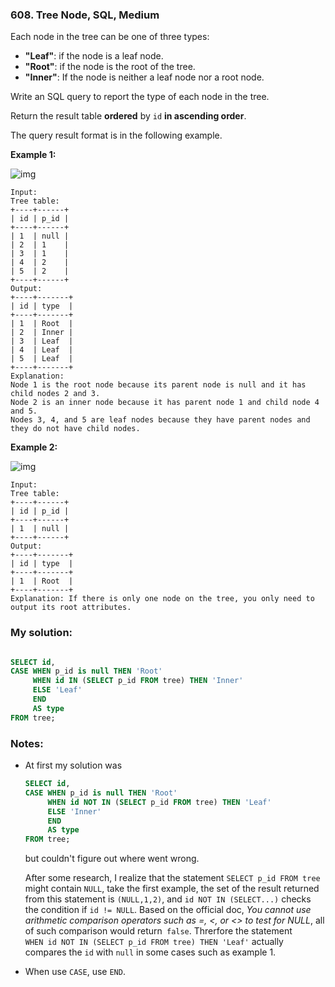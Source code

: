 ### 608. Tree Node, SQL, Medium

Each node in the tree can be one of three types:

- **"Leaf"**: if the node is a leaf node.
- **"Root"**: if the node is the root of the tree.
- **"Inner"**: If the node is neither a leaf node nor a root node.

Write an SQL query to report the type of each node in the tree.

Return the result table **ordered** by `id` **in ascending order**.

The query result format is in the following example.

 

**Example 1:**

![img](https://assets.leetcode.com/uploads/2021/10/22/tree1.jpg)

```
Input: 
Tree table:
+----+------+
| id | p_id |
+----+------+
| 1  | null |
| 2  | 1    |
| 3  | 1    |
| 4  | 2    |
| 5  | 2    |
+----+------+
Output: 
+----+-------+
| id | type  |
+----+-------+
| 1  | Root  |
| 2  | Inner |
| 3  | Leaf  |
| 4  | Leaf  |
| 5  | Leaf  |
+----+-------+
Explanation: 
Node 1 is the root node because its parent node is null and it has child nodes 2 and 3.
Node 2 is an inner node because it has parent node 1 and child node 4 and 5.
Nodes 3, 4, and 5 are leaf nodes because they have parent nodes and they do not have child nodes.
```

**Example 2:**

![img](https://assets.leetcode.com/uploads/2021/10/22/tree2.jpg)

```
Input: 
Tree table:
+----+------+
| id | p_id |
+----+------+
| 1  | null |
+----+------+
Output: 
+----+-------+
| id | type  |
+----+-------+
| 1  | Root  |
+----+-------+
Explanation: If there is only one node on the tree, you only need to output its root attributes.
```

### My solution:

```SQL

SELECT id, 
CASE WHEN p_id is null THEN 'Root'
     WHEN id IN (SELECT p_id FROM tree) THEN 'Inner'
     ELSE 'Leaf'
     END 
     AS type
FROM tree;
```

### Notes:

- At first my solution was 

  ```sql
  SELECT id, 
  CASE WHEN p_id is null THEN 'Root'
       WHEN id NOT IN (SELECT p_id FROM tree) THEN 'Leaf'
       ELSE 'Inner'
       END 
       AS type
  FROM tree;
  ```

  but couldn't figure out where went wrong. 

  After some research, I realize that the statement `SELECT p_id FROM tree` might contain `NULL`, take the first example, the set of the result returned from this statement is `(NULL,1,2)`, and `id NOT IN (SELECT...)` checks the condition if `id != NULL`. Based on the official doc, *You cannot use arithmetic comparison operators such as =, <, or <> to test for NULL*, all of such comparison would return` false`. Threrfore the statement `     WHEN id NOT IN (SELECT p_id FROM tree) THEN 'Leaf'` actually compares the `id` with `null` in some cases such as example 1.

- When use `CASE`, use `END`. 
